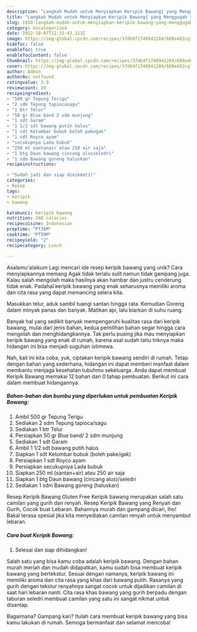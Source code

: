 ```yaml
---
description: "Langkah Mudah untuk Menyiapkan Keripik Bawang{ yang Menggugah Selera"
title: "Langkah Mudah untuk Menyiapkan Keripik Bawang{ yang Menggugah Selera"
slug: 1910-langkah-mudah-untuk-menyiapkan-keripik-bawang-yang-menggugah-selera
category: Uncategorized
date: 2022-10-07T12:33:43.313Z
image: https://img-global.cpcdn.com/recipes/37d64f1740941284/680x482cq70/keripik-bawang-foto-resep-utama.jpg
hideToc: false
enableToc: true
enableTocContent: false
thumbnail: https://img-global.cpcdn.com/recipes/37d64f1740941284/680x482cq70/keripik-bawang-foto-resep-utama.jpg
cover: https://img-global.cpcdn.com/recipes/37d64f1740941284/680x482cq70/keripik-bawang-foto-resep-utama.jpg
author: Admin
authorAv: notfound
ratingvalue: 3.9
reviewcount: 19
recipeingredient:
- "500 gr Tepung Terigu"
- "2 sdm Tepung tapiocasagu"
- "1 btr Telur"
- "50 gr Blue band 2 sdm munjung"
- "1 sdt Garam"
- "1 1/2 sdt bawang putih halus"
- "1 sdt Ketumbar bubuk boleh pakegak"
- "1 sdt Royco ayam"
- "secukupnya Lada bubuk"
- "250 ml santanair atau 250 air saja"
- "1 btg Daun bawang cincang alusseledri"
- "1 sdm Bawang goreng haluskan"
recipeinstructions:

- "Sudah jadi dan siap dinikmati!"
categories:
- Resep
tags:
- keripik
- bawang

katakunci: keripik bawang 
nutrition: 248 calories
recipecuisine: Indonesian
preptime: "PT36M"
cooktime: "PT59M"
recipeyield: "2"
recipecategory: Lunch

---
```



Asalamu'alaikum Lagi mencari ide resep keripik bawang yang unik? Cara menyiapkannya memang Agak tidak terlalu sulit namun tidak gampang juga. Kalau salah mengolah maka hasilnya akan hambar dan justru cenderung tidak enak. Padahal keripik bawang yang enak seharusnya memiliki aroma dan cita rasa yang dapat memancing selera kita.


Masukkan telur, aduk sambil tuangi santan hingga rata. Kemudian Goreng dalam minyak panas dan banyak. Matikan api, lalu biarkan di suhu ruang.

Banyak hal yang sedikit banyak mempengaruhi kualitas rasa dari keripik bawang, mulai dari jenis bahan, kedua pemilihan bahan segar hingga cara mengolah dan menghidangkannya. Tak perlu pusing jika mau menyiapkan keripik bawang yang enak di rumah, karena asal sudah tahu triknya maka hidangan ini bisa menjadi suguhan istimewa.


Nah, kali ini kita coba, yuk, ciptakan keripik bawang sendiri di rumah. Tetap dengan bahan yang sederhana, hidangan ini dapat memberi manfaat dalam membantu menjaga kesehatan tubuhmu sekeluarga. Anda dapat membuat Keripik Bawang memakai 12 bahan dan 0 tahap pembuatan. Berikut ini cara dalam membuat hidangannya.

<!--inarticleads1-->

##### Bahan-bahan dan bumbu yang diperlukan untuk pembuatan Keripik Bawang:

1. Ambil 500 gr Tepung Terigu
1. Sediakan 2 sdm Tepung tapioca/sagu
1. Sediakan 1 btr Telur
1. Persiapkan 50 gr Blue band/ 2 sdm munjung
1. Sediakan 1 sdt Garam
1. Ambil 1 1/2 sdt bawang putih halus
1. Siapkan 1 sdt Ketumbar bubuk (boleh pake/gak)
1. Persiapkan 1 sdt Royco ayam
1. Persiapkan secukupnya Lada bubuk
1. Siapkan 250 ml (santan+air) atau 250 air saja
1. Siapkan 1 btg Daun bawang (cincang alus)/seledri
1. Sediakan 1 sdm Bawang goreng (haluskan)


Resep Keripik Bawang Gluten Free Keripik bawang merupakan salah satu camilan yang gurih dan renyah. Resep Keripik Bawang yang Renyah dan Gurih, Cocok buat Lebaran. Bahannya murah dan gampang dicari, lho! Bakal terasa spesial jika kita menyediakan camilan renyah untuk menyambut lebaran. 

<!--inarticleads2-->

##### Cara buat Keripik Bawang:


1. Selesai dan siap dihidangkan!

Salah satu yang bisa kamu coba adalah keripik bawang. Dengan bahan murah meriah dan mudah didapatkan, kamu sudah bisa membuat keripik bawang yang bertekstur. Sesuai dengan namanya, keripik bawang ini memiliki aroma dan cita rasa yang khas dari bawang putih. Rasanya yang gurih dengan tekstur renyahnya sangat cocok untuk dijadikan camilan di saat hari lebaran nanti. Cita rasa khas bawang yang gurih berpadu dengan taburan seledri membuat camilan yang satu ini sangat nikmat untuk disantap. 

Bagaimana? Gampang kan? Itulah cara membuat keripik bawang yang bisa kamu lakukan di rumah. Semoga bermanfaat dan selamat mencoba!
